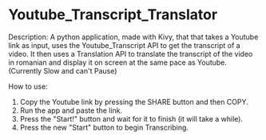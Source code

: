# Youtube_Transcript_Translator

Description:
A python application, made with Kivy, that that takes a Youtube link as input, uses the Youtube_Transcript API to get the transcript of a video.
It then uses a Translation API to translate the transcript of the video in romanian and display it on screen at the same pace as Youtube.
(Currently Slow and can't Pause)

How to use:
1. Copy the Youtube link by pressing the SHARE button and then COPY.
2. Run the app and paste the link.
3. Press the "Start!" button and wait for it to finish (it will take a while).
4. Press the new "Start" button to begin Transcribing.
